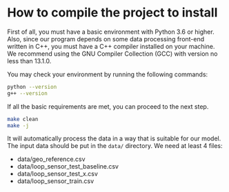 # How to compile the project to install

First of all, you must have a basic environment with Python 3.6 or higher. Also, since our program depends on some data processing front-end written in C++, you must have a C++ compiler installed on your machine. We recommend using the GNU Compiler Collection (GCC) with version no less than 13.1.0.

You may check your environment by running the following commands:

```bash
python --version
g++ --version
```

If all the basic requirements are met, you can proceed to the next step.

```bash
make clean
make -j
```

It will automatically process the data in a way that is suitable for our model. The input data should be put in the `data/` directory. We need at least 4 files:

- data/geo_reference.csv
- data/loop_sensor_test_baseline.csv
- data/loop_sensor_test_x.csv
- data/loop_sensor_train.csv
